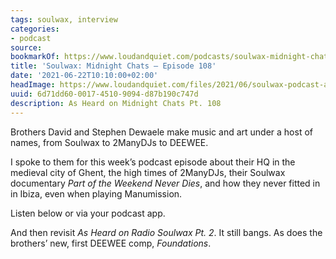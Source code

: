 ```yaml
---
tags: soulwax, interview
categories:
- podcast
source:
bookmarkOf: https://www.loudandquiet.com/podcasts/soulwax-midnight-chats-episode-108/
title: 'Soulwax: Midnight Chats – Episode 108'
date: '2021-06-22T10:10:00+02:00'
headImage: https://www.loudandquiet.com/files/2021/06/soulwax-podcast-art.jpg
uuid: 6d71dd60-0017-4510-9094-d87b190c747d
description: As Heard on Midnight Chats Pt. 108
---
```


Brothers David and Stephen Dewaele make music and art under a host of names, from Soulwax to 2ManyDJs to DEEWEE.

I spoke to them for this week’s podcast episode about their HQ in the medieval city of Ghent, the high times of 2ManyDJs, their Soulwax documentary _Part of the Weekend Never Dies_, and how they never fitted in in Ibiza, even when playing Manumission.

Listen below or via your podcast app.

And then revisit _As Heard on Radio Soulwax Pt. 2_. It still bangs. As does the brothers’ new, first DEEWEE comp, _Foundations_.
